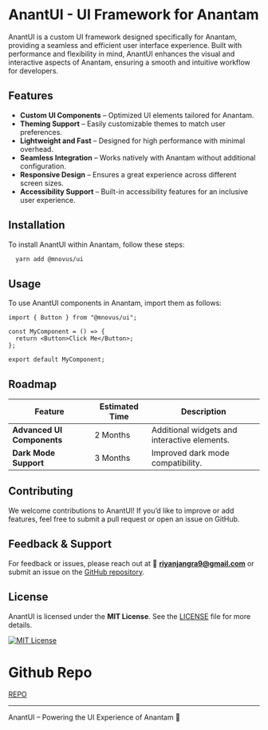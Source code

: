 # AnantUI - UI Framework for Anantam

AnantUI is a custom UI framework designed specifically for Anantam, providing a seamless and efficient user interface experience. Built with performance and flexibility in mind, AnantUI enhances the visual and interactive aspects of Anantam, ensuring a smooth and intuitive workflow for developers.

## Features

- **Custom UI Components** – Optimized UI elements tailored for Anantam.
- **Theming Support** – Easily customizable themes to match user preferences.
- **Lightweight and Fast** – Designed for high performance with minimal overhead.
- **Seamless Integration** – Works natively with Anantam without additional configuration.
- **Responsive Design** – Ensures a great experience across different screen sizes.
- **Accessibility Support** – Built-in accessibility features for an inclusive user experience.

## Installation

To install AnantUI within Anantam, follow these steps:

```bash
  yarn add @mnovus/ui
```

## Usage

To use AnantUI components in Anantam, import them as follows:

```tsx
import { Button } from "@mnovus/ui";

const MyComponent = () => {
  return <Button>Click Me</Button>;
};

export default MyComponent;
```

## Roadmap

| Feature                    | Estimated Time | Description                                  |
| -------------------------- | -------------- | -------------------------------------------- |
| **Advanced UI Components** | 2 Months       | Additional widgets and interactive elements. |
| **Dark Mode Support**      | 3 Months       | Improved dark mode compatibility.            |

## Contributing

We welcome contributions to AnantUI! If you’d like to improve or add features, feel free to submit a pull request or open an issue on GitHub.

## Feedback & Support

For feedback or issues, please reach out at 📧 **riyanjangra9@gmail.com** or submit an issue on the [GitHub repository](https://github.com/Ridit-ManojKhandelwal/AnantUI/issues).

## License

AnantUI is licensed under the **MIT License**. See the [LICENSE](https://github.com/Ridit-ManojKhandelwal/AnantUI/blob/main/LICENSE) file for more details.

[![MIT License](https://img.shields.io/badge/License-MIT-green.svg)](https://choosealicense.com/licenses/mit/)

# Github Repo

[REPO](https://github.com/Ridit-ManojKhandelwal/AnantUI/)

---

AnantUI – Powering the UI Experience of Anantam 🚀
